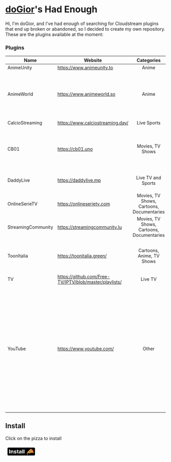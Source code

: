 # [doGior](https://github.com/doGior)'s Had Enough

Hi, I'm doGior, and I've had enough of searching for Cloudstream plugins that end up broken or
abandoned, so I decided to create my own repository. These are the plugins available at the moment:

### Plugins

| **Name**           | **Website**                                            |              **Categories**               | **Language** | **Working** | **Notes**                                                                                                                                                                                                                                                                     |
|--------------------|--------------------------------------------------------|:-----------------------------------------:|:------------:|:-----------:|-------------------------------------------------------------------------------------------------------------------------------------------------------------------------------------------------------------------------------------------------------------------------------|  
| AnimeUnity         | https://www.animeunity.to                              |                   Anime                   |     🇮🇹     |      ✅      |                                                                                                                                                                                                                                                                               |
| AnimeWorld         | https://www.animeworld.so                              |                   Anime                   |     🇮🇹     |      ✅      | If it says connection timed out try going in the settings and set DNS over https to cloudflare                                                                                                                                                                                |
| CalcioStreaming    | https://www.calciostreaming.day/                       |                Live Sports                |     🇮🇹     |      ✅      | Forked from [ItalianProvider](https://github.com/Gian-Fr/ItalianProvider)                                                                                                                                                                                                     |
| CB01               | https://cb01.uno                                       |             Movies, TV Shows              |     🇮🇹     |      ✅      | ⚠️You may need the prerelease version of cloudstream for it to work⚠️                                                                                                                                                                                                         |
| DaddyLive          | https://daddylive.mp                                   |            Live TV and Sports             |     🇺🇳     |      ✅      | ⚠️You may need a VPN for it to work⚠️                                                                                                                                                                                                                                         |
| OnlineSerieTV      | https://onlineserietv.com                              | Movies, TV Shows, Cartoons, Documentaries |     🇮🇹     |      ✅      |                                                                                                                                                                                                                                                                               |
| StreamingCommunity | https://streamingcommunity.lu                          | Movies, TV Shows, Cartoons, Documentaries |     🇮🇹     |      ✅      |                                                                                                                                                                                                                                                                               |
| ToonItalia         | https://toonitalia.green/                              |         Cartoons, Anime, TV Shows         |     🇮🇹     |      ✅      | The search is broken as they implemented cloudflare protection                                                                                                                                                                                                                |
| TV                 | https://github.com/Free-TV/IPTV/blob/master/playlists/ |                  Live TV                  |     🇺🇳     |      ✅      | Forked from [ItalianProvider](https://github.com/Gian-Fr/ItalianProvider)                                                                                                                                                                                                     |
| YouTube            | https://www.youtube.com/                               |                   Other                   |     🇺🇳     |      ✅      | ⚠️You may need the prerelease version of cloudstream for it to work⚠️ - You can paste the url of a channel or a playlists in the plugin settings to have it as a homepage section. If you want it as a "tv show" enable the relative plugin in the search and search its name |

## Install

Click on the pizza to install

[<img alt="alt_text" width="100px" src="pizza.png"/>](https://self-similarity.github.io/http-protocol-redirector?r=cloudstreamrepo://raw.githubusercontent.com/doGior/doGiorsHadEnough/builds/repo.json)